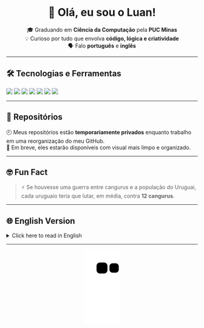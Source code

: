 <h1 align="center">👋 Olá, eu sou o Luan!</h1>

<p align="center">
🎓 Graduando em <strong>Ciência da Computação</strong> pela <strong>PUC Minas</strong><br>
💡 Curioso por tudo que envolva <strong>código, lógica e criatividade</strong><br>
🗣️ Falo <strong>português</strong> e <strong>inglês</strong>
</p>

---

## 🛠️ Tecnologias e Ferramentas

<p>
  <img src="https://img.shields.io/badge/-Python-3776AB?style=flat&logo=python&logoColor=white" />
  <img src="https://img.shields.io/badge/-Java-ED8B00?style=flat&logo=java&logoColor=white" />
  <img src="https://img.shields.io/badge/-C-00599C?style=flat&logo=c&logoColor=white" />
  <img src="https://img.shields.io/badge/-JavaScript-F7DF1E?style=flat&logo=javascript&logoColor=black" />
  <img src="https://img.shields.io/badge/-Flutter-02569B?style=flat&logo=flutter&logoColor=white" />
  <img src="https://img.shields.io/badge/-MySQL-4479A1?style=flat&logo=mysql&logoColor=white" />
  <img src="https://img.shields.io/badge/-Git-F05032?style=flat&logo=git&logoColor=white" />
</p>

---

## 📂 Repositórios

🕘 Meus repositórios estão **temporariamente privados** enquanto trabalho em uma reorganização do meu GitHub.  
🔧 Em breve, eles estarão disponíveis com visual mais limpo e organizado.

---

## 🤓 Fun Fact

> ⚡ Se houvesse uma guerra entre cangurus e a população do Uruguai,  
> cada uruguaio teria que lutar, em média, contra **12 cangurus**.

---

## 🌐 English Version

<details>
<summary>Click here to read in English</summary>

Hi there, my name is **Luan**. I’m a Computer Science undergraduate at **PUC Minas** in Brazil.  
I love exploring everything that involves **code, logic, and creativity**.  
I speak **Portuguese** and **English** fluently.

🕘 My repositories are currently private while I work on updating the look of my GitHub.  
🔧 They will be public soon with a more organized structure and clearer documentation.

> ⚡ Fun fact: If there were a war between kangaroos and the population of Uruguay,  
> each Uruguayan would have to fight, on average, against **12 kangaroos**.

</details>

---

<p align="center">
  <img src="https://github.com/LuanCarrieiros/LuanCarrieiros/blob/output/github-contribution-grid-snake.svg" alt="snake animation" />
</p>
